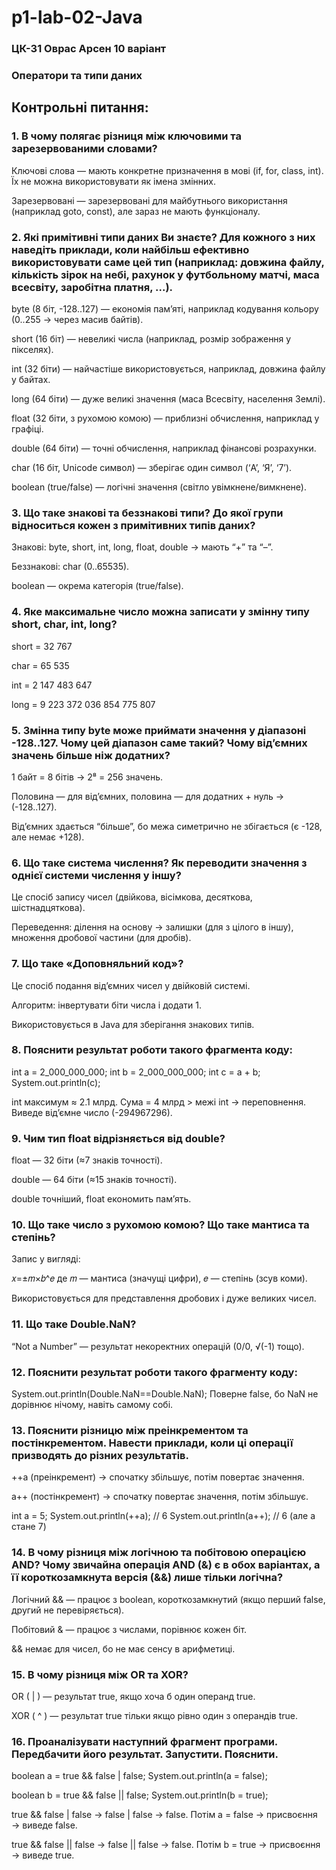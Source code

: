 # p1-lab-02-Java
### ЦК-31 Оврас Арсен 10 варіант
### Оператори та типи даних
## Контрольні питання:
### 1. В чому полягає різниця між ключовими та зарезервованими словами?
Ключові слова — мають конкретне призначення в мові (if, for, class, int). Їх не можна використовувати як імена змінних.

Зарезервовані — зарезервовані для майбутнього використання (наприклад goto, const), але зараз не мають функціоналу.
### 2. Які примітивні типи даних Ви знаєте? Для кожного з них наведіть приклади, коли найбільш ефективно використовувати саме цей тип (наприклад: довжина файлу, кількість зірок на небі, рахунок у футбольному матчі, маса всесвіту, заробітна платня, ...).
byte (8 біт, -128..127) — економія пам’яті, наприклад кодування кольору (0..255 → через масив байтів).

short (16 біт) — невеликі числа (наприклад, розмір зображення у пікселях).

int (32 біти) — найчастіше використовується, наприклад, довжина файлу у байтах.

long (64 біти) — дуже великі значення (маса Всесвіту, населення Землі).

float (32 біти, з рухомою комою) — приблизні обчислення, наприклад у графіці.

double (64 біти) — точні обчислення, наприклад фінансові розрахунки.

char (16 біт, Unicode символ) — зберігає один символ (‘A’, ‘Я’, ‘7’).

boolean (true/false) — логічні значення (світло увімкнене/вимкнене).
### 3. Що таке знакові та беззнакові типи? До якої групи відноситься кожен з примітивних типів даних?
Знакові: byte, short, int, long, float, double → мають “+” та “–”.

Беззнакові: char (0..65535).

boolean — окрема категорія (true/false).
### 4. Яке максимальне число можна записати у змінну типу short, char, int, long? 
short = 32 767

char = 65 535

int = 2 147 483 647

long = 9 223 372 036 854 775 807
### 5. Змінна типу byte може приймати значення у діапазоні -128..127. Чому цей діапазон саме такий? Чому від’ємних значень більше ніж додатних?
1 байт = 8 бітів → 2⁸ = 256 значень.

Половина — для від’ємних, половина — для додатних + нуль → (-128..127).

Від’ємних здається “більше”, бо межа симетрично не збігається (є -128, але немає +128).
### 6. Що таке система числення? Як переводити значення з однієї системи числення у іншу?
Це спосіб запису чисел (двійкова, вісімкова, десяткова, шістнадцяткова).

Переведення: ділення на основу → залишки (для з цілого в іншу), множення дробової частини (для дробів).
### 7. Що таке «Доповняльний код»? 
Це спосіб подання від’ємних чисел у двійковій системі.

Алгоритм: інвертувати біти числа і додати 1.

Використовується в Java для зберігання знакових типів.
### 8. Пояснити результат роботи такого фрагмента коду:

int a = 2_000_000_000;
int b = 2_000_000_000;
int c = a + b;
System.out.println(c);

int максимум ≈ 2.1 млрд.
Сума = 4 млрд > межі int → переповнення.
Виведе від’ємне число (-294967296).
### 9. Чим тип float відрізняється від double?
float — 32 біти (≈7 знаків точності).

double — 64 біти (≈15 знаків точності).

double точніший, float економить пам’ять.
### 10. Що таке число з рухомою комою? Що таке мантиса та степінь?
Запис у вигляді:

𝑥=±𝑚×𝑏^𝑒
де 𝑚 — мантиса (значущі цифри), 
𝑒 — степінь (зсув коми).

Використовується для представлення дробових і дуже великих чисел.
### 11. Що таке Double.NaN?
“Not a Number” — результат некоректних операцій (0/0, √(-1) тощо).
### 12. Пояснити результат роботи такого фрагменту коду:
System.out.println(Double.NaN==Double.NaN);
Поверне false, бо NaN не дорівнює нічому, навіть самому собі.
### 13. Пояснити різницю між преінкрементом та постінкрементом. Навести приклади, коли ці операції призводять до різних результатів.
++a (преінкремент) → спочатку збільшує, потім повертає значення.

a++ (постінкремент) → спочатку повертає значення, потім збільшує.

int a = 5;
System.out.println(++a); // 6
System.out.println(a++); // 6 (але a стане 7)
### 14. В чому різниця між логічною та побітовою операцією AND? Чому звичайна операція AND (&) є в обох варіантах, а її короткозамкнута версія (&&) лише тільки логічна?
Логічний && — працює з boolean, короткозамкнутий (якщо перший false, другий не перевіряється).

Побітовий & — працює з числами, порівнює кожен біт.

&& немає для чисел, бо не має сенсу в арифметиці.
### 15. В чому різниця між OR та XOR?
OR ( | ) — результат true, якщо хоча б один операнд true.

XOR ( ^ ) — результат true тільки якщо рівно один з операндів true.
### 16. Проаналізувати наступний фрагмент програми. Передбачити його результат. Запустити. Пояснити.
 boolean a = true && false | false;
 System.out.println(a = false);
        
boolean b = true && false || false;
System.out.println(b = true);

true && false | false → false | false → false.
Потім a = false → присвоєння → виведе false.

true && false || false → false || false → false.
Потім b = true → присвоєння → виведе true.
